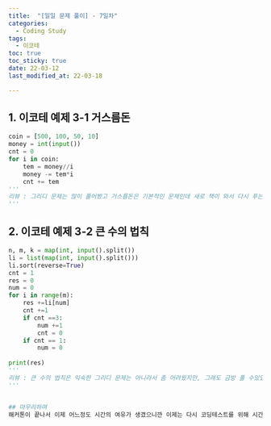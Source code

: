 ```yaml
---
title:  "[일일 문제 풀이] - 7일차"
categories:
  - Coding Study
tags:
  - 이코테
toc: true
toc_sticky: true 
date: 22-03-12
last_modified_at: 22-03-18

---
```

## 1. 이코테 예제 3-1 거스름돈
```python
coin = [500, 100, 50, 10]
money = int(input())
cnt = 0
for i in coin:
    tem = money//i
    money -= tem*i
    cnt += tem
'''
리뷰 : 그리디 문제는 많이 풀어봤고 거스름돈은 기본적인 문제인데 새로 책이 와서 다시 푸는거라 수월하게 풀렸다!
'''
```
<!-- <details>
<summary>문제 출처</summary>
<div markdown="1">       

[1654번](https://www.acmicpc.net/problem/1654)

</div>
</details>
 -->
## 2. 이코테 예제 3-2 큰 수의 법칙
```python
n, m, k = map(int, input().split())
li = list(map(int, input().split()))
li.sort(reverse=True)
cnt = 1
res = 0
num = 0
for i in range(m):
    res +=li[num]
    cnt +=1
    if cnt ==3:
        num +=1
        cnt = 0
    if cnt == 1:
        num = 0
    
print(res)
'''
리뷰 : 큰 수의 법칙은 익숙한 그리디 문제는 아니라서 좀 어려웠지만, 그래도 금방 풀 수있었다!
'''


## 마무리하며
해커톤이 끝나서 이제 어느정도 시간의 여유가 생겼으니깐 이제는 다시 코딩테스트를 위해 시간을 투자해야겠다.
